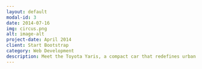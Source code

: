 ```yaml
---
layout: default
modal-id: 3
date: 2014-07-16
img: circus.png
alt: image-alt
project-date: April 2014
client: Start Bootstrap
category: Web Development
description: Meet the Toyota Yaris, a compact car that redefines urban driving with its agile handling and efficient performance. Designed for modern city living, the Yaris combines sleek design with practicality, offering a nimble driving experience and impressive fuel economy. Whether navigating busy streets or exploring new destinations, the Yaris provides a comfortable and connected ride with its intuitive technology and thoughtful interior space. 
---
```

